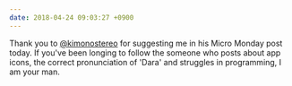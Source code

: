 ```yaml
---
date: 2018-04-24 09:03:27 +0900
---
```

Thank you to [@kimonostereo](https://micro.blog/kimonostereo) for suggesting me in his Micro Monday post today. If you've been longing to follow the someone who posts about app icons, the correct pronunciation of 'Dara' and struggles in programming, I am your man.
